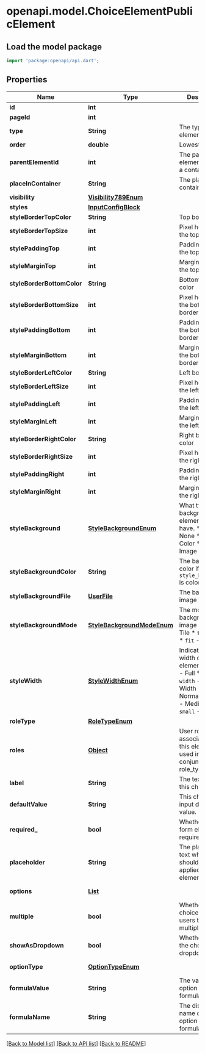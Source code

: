 # openapi.model.ChoiceElementPublicElement

## Load the model package
```dart
import 'package:openapi/api.dart';
```

## Properties
Name | Type | Description | Notes
------------ | ------------- | ------------- | -------------
**id** | **int** |  | [readonly] 
**pageId** | **int** |  | [readonly] 
**type** | **String** | The type of the element. | [readonly] 
**order** | **double** | Lowest first. | [readonly] 
**parentElementId** | **int** | The parent element, if inside a container. | [readonly] 
**placeInContainer** | **String** | The place in the container. | [optional] 
**visibility** | [**Visibility789Enum**](Visibility789Enum.md) |  | [optional] 
**styles** | [**InputConfigBlock**](InputConfigBlock.md) |  | [optional] 
**styleBorderTopColor** | **String** | Top border color. | [optional] 
**styleBorderTopSize** | **int** | Pixel height of the top border. | [optional] 
**stylePaddingTop** | **int** | Padding size of the top border. | [optional] 
**styleMarginTop** | **int** | Margin size of the top border. | [optional] 
**styleBorderBottomColor** | **String** | Bottom border color | [optional] 
**styleBorderBottomSize** | **int** | Pixel height of the bottom border. | [optional] 
**stylePaddingBottom** | **int** | Padding size of the bottom border. | [optional] 
**styleMarginBottom** | **int** | Margin size of the bottom border. | [optional] 
**styleBorderLeftColor** | **String** | Left border color | [optional] 
**styleBorderLeftSize** | **int** | Pixel height of the left border. | [optional] 
**stylePaddingLeft** | **int** | Padding size of the left border. | [optional] 
**styleMarginLeft** | **int** | Margin size of the left border. | [optional] 
**styleBorderRightColor** | **String** | Right border color | [optional] 
**styleBorderRightSize** | **int** | Pixel height of the right border. | [optional] 
**stylePaddingRight** | **int** | Padding size of the right border. | [optional] 
**styleMarginRight** | **int** | Margin size of the right border. | [optional] 
**styleBackground** | [**StyleBackgroundEnum**](StyleBackgroundEnum.md) | What type of background the element should have.  * `none` - None * `color` - Color * `image` - Image | [optional] 
**styleBackgroundColor** | **String** | The background color if `style_background` is color. | [optional] 
**styleBackgroundFile** | [**UserFile**](UserFile.md) | The background image file | [optional] 
**styleBackgroundMode** | [**StyleBackgroundModeEnum**](StyleBackgroundModeEnum.md) | The mode of the background image  * `tile` - Tile * `fill` - Fill * `fit` - Fit | [optional] 
**styleWidth** | [**StyleWidthEnum**](StyleWidthEnum.md) | Indicates the width of the element.  * `full` - Full * `full-width` - Full Width * `normal` - Normal * `medium` - Medium * `small` - Small | [optional] 
**roleType** | [**RoleTypeEnum**](RoleTypeEnum.md) |  | [optional] 
**roles** | [**Object**](.md) | User roles associated with this element, used in conjunction with role_type. | [optional] 
**label** | **String** | The text label for this choice | [optional] [default to '']
**defaultValue** | **String** | This choice's input default value. | [optional] [default to '']
**required_** | **bool** | Whether this form element is a required field. | [optional] [default to false]
**placeholder** | **String** | The placeholder text which should be applied to the element. | [optional] [default to '']
**options** | [**List<ChoiceOption>**](ChoiceOption.md) |  | [optional] [default to const []]
**multiple** | **bool** | Whether this choice allows users to choose multiple values. | [optional] [default to false]
**showAsDropdown** | **bool** | Whether to show the choices as a dropdown. | [optional] [default to true]
**optionType** | [**OptionTypeEnum**](OptionTypeEnum.md) |  | [optional] [default to OptionTypeEnum.manual]
**formulaValue** | **String** | The value of the option if it is a formula | [optional] [default to '']
**formulaName** | **String** | The display name of the option if it is a formula | [optional] [default to '']

[[Back to Model list]](../README.md#documentation-for-models) [[Back to API list]](../README.md#documentation-for-api-endpoints) [[Back to README]](../README.md)


